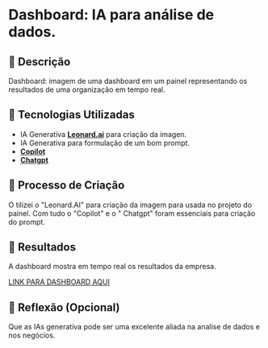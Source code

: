 
# Dashboard: IA para análise de dados.

## 📒 Descrição
Dashboard: imagem de uma dashboard em um painel representando os resultados de uma organização em tempo real.

## 🤖 Tecnologias Utilizadas
- IA Generativa **[Leonard.ai](https://app.leonardo.ai/)** para criação da imagen.
- IA Generativa para formulação de um bom prompt.
- **[Copilot](https://copilot.microsoft.com/chats/uqqV6GFakC2yvQZ6puMu5)**
- **[Chatgpt](https://chatgpt.com/)**

## 🧐 Processo de Criação
O tilizei o "Leonard.AI" para criação da imagem para usada no projeto do painel. Com tudo o "Copilot" e o " Chatgpt" foram essenciais para criação do prompt.
## 🚀 Resultados
A dashboard mostra em tempo real os resultados da empresa. 

[LINK PARA DASHBOARD AQUI](https://github.com/viniciusddias/desafio_dio/blob/main/DASHBOARD.jpg)

## 💭 Reflexão (Opcional)
Que as IAs generativa pode ser uma excelente aliada na analise de dados e nos negócios.